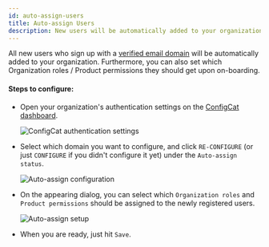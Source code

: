 ```yaml
---
id: auto-assign-users
title: Auto-assign Users
description: New users will be automatically added to your organization if you have a verified domain. Here is how to set it up.
---
```


All new users who sign up with a [verified email domain](/docs/advanced/team-management/domain-verification) will be automatically added to your organization.
Furthermore, you can also set which Organization roles / Product permissions they should get upon on-boarding.

#### Steps to configure:

- Open your organization's authentication settings on the <a href="https://app.configcat.com/organization/authentication" target="_blank">ConfigCat dashboard</a>.

  <img className="saml-tutorial-img zoomable zoomable" src="/docs/assets/saml/dashboard/authentication.png" alt="ConfigCat authentication settings" alt="Authentication settings" />

- Select which domain you want to configure, and click `RE-CONFIGURE` (or just `CONFIGURE` if you didn't configure it yet) under the `Auto-assign status`.

  <img className="saml-tutorial-img zoomable zoomable" src="/docs/assets/saml/dashboard/auto_assign_config.png" alt="Auto-assign configuration" />

- On the appearing dialog, you can select which `Organization roles` and `Product permissions` should be assigned to the newly registered users.

  <img className="saml-tutorial-img zoomable zoomable" src="/docs/assets/saml/dashboard/auto_assign_set.png" alt="Auto-assign setup" />

- When you are ready, just hit `Save`.
